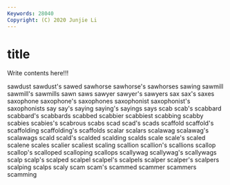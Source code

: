 ```yaml
---
Keywords: 28040
Copyright: (C) 2020 Junjie Li
---
```


# title

Write contents here!!!

sawdust 
sawdust's 
sawed 
sawhorse 
sawhorse's
sawhorses 
sawing 
sawmill 
sawmill's 
sawmills 
sawn 
saws 
sawyer 
sawyer's 
sawyers
sax 
sax's 
saxes 
saxophone 
saxophone's 
saxophones 
saxophonist 
saxophonist's 
saxophonists 
say
say's 
saying 
saying's 
sayings 
says 
scab 
scab's 
scabbard 
scabbard's 
scabbards
scabbed 
scabbier 
scabbiest 
scabbing 
scabby 
scabies 
scabies's 
scabrous 
scabs 
scad
scad's 
scads 
scaffold 
scaffold's 
scaffolding 
scaffolding's 
scaffolds 
scalar 
scalars 
scalawag
scalawag's 
scalawags 
scald 
scald's 
scalded 
scalding 
scalds 
scale 
scale's 
scaled
scalene 
scales 
scalier 
scaliest 
scaling 
scallion 
scallion's 
scallions 
scallop 
scallop's
scalloped 
scalloping 
scallops 
scallywag 
scallywag's 
scallywags 
scalp 
scalp's 
scalped 
scalpel
scalpel's 
scalpels 
scalper 
scalper's 
scalpers 
scalping 
scalps 
scaly 
scam 
scam's
scammed 
scammer 
scammers 
scamming 
